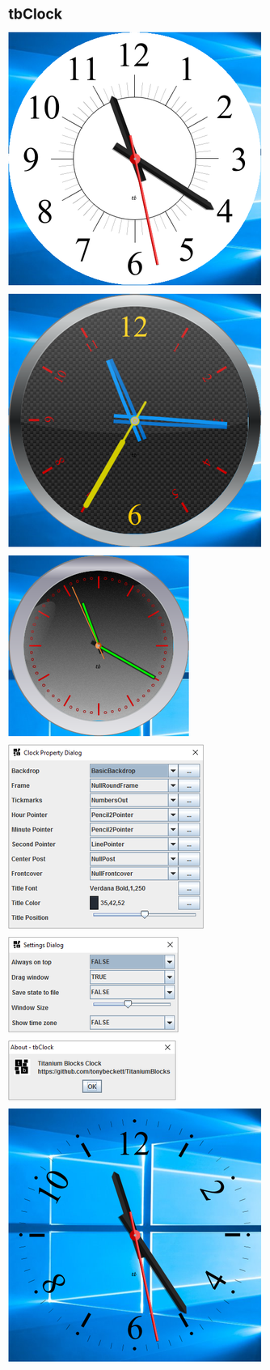 # tbClock

![](https://github.com/tonybeckett/tbClock/blob/master/images/clock.png)

![](https://github.com/tonybeckett/tbClock/blob/master/images/demo1.png)

![](https://github.com/tonybeckett/tbClock/blob/master/images/demo2.png)

![](https://github.com/tonybeckett/tbClock/blob/master/images/properties.png)


![](https://github.com/tonybeckett/tbClock/blob/master/images/settings,png.PNG)

![](https://github.com/tonybeckett/tbClock/blob/master/images/about.png)

![](https://github.com/tonybeckett/tbClock/blob/master/images/NullBackdrop.png)


